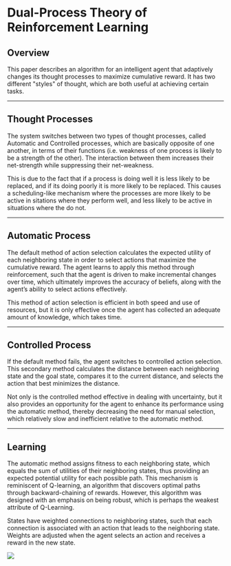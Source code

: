 # Dual-Process Theory of Reinforcement Learning



## Overview

This paper describes an algorithm for an intelligent agent that adaptively changes its thought processes to maximize cumulative reward. It has two different "styles" of thought, which are both useful at achieving certain tasks. 

---

## Thought Processes

The system switches between two types of thought processes, called Automatic and Controlled processes, which are basically opposite of one another, in terms of their functions (i.e. weakness of one process is likely to be a strength of the other). The interaction between them increases their net-strength while suppressing their net-weakness. 

This is due to the fact that if a process is doing well it is less likely to be replaced, and if its doing poorly it is more likely to be replaced. This causes a scheduling-like mechanism where the processes are more likely to be active in sitations where they perform well, and less likely to be active in situations where the do not.

---

## Automatic Process

The default method of action selection calculates the expected utility of each neighboring state in order to select actions that maximize the cumulative reward. The agent learns to apply this method through reinforcement, such that the agent is driven to make incremental changes over time, which ultimately improves the accuracy of beliefs, along with the agent’s ability to select actions effectively.
 
 This method of action selection is efficient in both speed and use of resources, but it is only effective once the agent has collected an adequate amount of knowledge, which takes time. 

---

## Controlled Process

If the default method fails, the agent switches to controlled action selection. This secondary method calculates the distance between each neighboring state and the goal state, compares it to the current distance, and selects the action that best minimizes the distance. 

Not only is the controlled method effective in dealing with uncertainty, but it also provides an opportunity for the agent to enhance its performance using the automatic method, thereby decreasing the need for manual selection, which relatively slow and inefficient relative to the automatic method.

---

## Learning

The automatic method assigns fitness to each neighboring state, which equals the sum of utilities of their neighboring states, thus providing an expected potential utility for each possible path. This mechanism is reminiscent of Q-learning, an algorithm that discovers optimal paths through backward-chaining of rewards. However, this algorithm was designed with an emphasis on being robust, which is perhaps the weakest attribute of Q-Learning. 

States have weighted connections to neighboring states, such that each connection is associated with an action that leads to the neighboring state. Weights are adjusted when the agent selects an action and receives a reward in the new state.

![](https://github.com/CarsonScott/Dual-Process-Action-Selection/blob/master/img/Capture.PNG)
